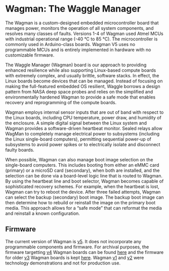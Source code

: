 <!--
waggle_topic=wagman/introduction, Wagman: The Waggle Manager
-->

# Wagman: The Waggle Manager

The Wagman is a custom-designed embedded microcontroller board that manages power, monitors the operation of all system components, and
resolves many classes of faults. Versions 1-4 of Wagman used Atmel MCUs with industrial operational range (-40 °C to 85 °C). The microcontroller is commonly used in Arduino-class boards. Wagman V5 uses no programmable MCUs and is entirely implemented in hardware with no customizable firmware.

The Waggle Manager (Wagman) board is our approach to providing enhanced resilience while also supporting Linux-based compute boards with extremely complex, and usually brittle, software stacks. In effect, the Linux boards become devices that can be managed.  Instead of focusing on making the full-featured embedded OS resilient, Waggle borrows a design pattern from NASA deep space probes and relies on the simplified and environmentally hardened Wagman to provide a safe mode that enables recovery and reprogramming of the compute boards.

Wagman employs internal sensor inputs that are out of band with respect to the Linux boards, including CPU temperature, power draw, and humidity of the enclosure. A simple digital signal between the Linux system and Wagman provides a software-driven heartbeat monitor. Sealed relays allow WagMan to completely manage electrical power to subsystems (including the Linux single-board computers), permitting sequential
power-up of subsystems to avoid power spikes or to electrically isolate and disconnect faulty boards.

When possible, Wagman can also manage boot image selection on the single-board computers. This includes booting from either an eMMC card (primary) or a microSD card (secondary), when both  are installed, and the selection can be done via a board-level logic line that is routed to Wagman.  By using the heartbeat line and boot selector, Wagman becomes capable of sophisticated recovery schemes. For example, when the heartbeat is lost, Wagman can try to reboot the device.  After three failed attempts, Wagman can select the backup (secondary) boot image. The backup boot image can then determine how to rebuild or reinstall the image on the primary boot media. This approach allows for a “safe mode” that can reformat the media and reinstall a known configuration.

## Firmware

The current version of Wagman is [v5](https://github.com/waggle-sensor/wagman/tree/master/boards/v5). It does not incorporate any programmable components and firmware. For archival purposes, the firmware targetting [v4](https://github.com/waggle-sensor/wagman/tree/master/boards/v4/firmware) Wagman boards can be found [here](https://github.com/waggle-sensor/wagman/tree/master/boards/v4) and the firmware for older [v3](https://github.com/waggle-sensor/wagman/tree/master/boards/v3/firmware) Wagman boards is kept [here](https://github.com/waggle-sensor/wagman/tree/master/boards/v3). Wagman [v1](https://github.com/waggle-sensor/wagman/tree/master/boards/v1) and [v2](https://github.com/waggle-sensor/wagman/tree/master/boards/v2) were technology demonstrations and not for production use. 
